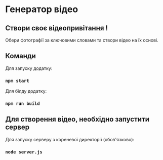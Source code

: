 # Генератор відео
## Створи своє відеопривітання !


Обери фотографії за ключовими словами та створи відео на їх основі.


## Команди

Для запуску додатку:

### `npm start`

Для білду додатку:

### `npm run build`


## Для створення відео, необхідно запустити сервер

Для запуску серверу з кореневої директорії (обов'язково):

### `node server.js`